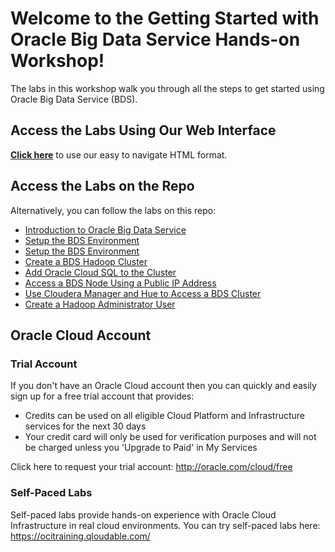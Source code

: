 # Welcome to the Getting Started with Oracle Big Data Service Hands-on Workshop!

The labs in this workshop walk you through all the steps to get started using Oracle Big Data Service (BDS).

## Access the Labs Using Our Web Interface
<!-- Add the link to the top level of your HOL folder -->

**[Click here](https://lauranserhal.github.io/learning-library/data-management-library/big-data/bds/bds-quickstart-workshop)** to use our easy to navigate HTML format.


## Access the Labs on the Repo
<!-- Add local links to the content.md files in your project -->
Alternatively, you can follow the labs on this repo:

- [Introduction to Oracle Big Data Service](../bds-quickstart-workshop/intro.md)
- [Setup the BDS Environment](../bds-quickstart-workshop/bds-getting-started/bds-getting-started.md)
- [Setup the BDS Environment](../bds-getting-started/bds-getting-started.md)
- [Create a BDS Hadoop Cluster](../bds-quickstart-workshop/bds-create-cluster.md)
- [Add Oracle Cloud SQL to the Cluster](../bds-quickstart-workshop/bds-add-cloud-sql/bds-add-cloud-sql.md)
- [Access a BDS Node Using a Public IP Address](../bds-quickstart-workshop/bds-access-utility-node\bds-access-utility-node.md)
- [Use Cloudera Manager and Hue to Access a BDS Cluster](../bds-quickstart-workshop/bds-use-cm-hue-access-cluster\bds-use-cm-hue-access-cluster.md)
- [Create a Hadoop Administrator User](../bds-quickstart-workshop/bds-create-hadoop-user\bds-create-hadoop-user.md)


<!-- Keep this content -->
## Oracle Cloud Account

### Trial Account
If you don't have an Oracle Cloud account then you can quickly and easily sign up for a free trial account that provides:
- Credits can be used on all eligible Cloud Platform and Infrastructure services for the next 30 days
- Your credit card will only be used for verification purposes and will not be charged unless you 'Upgrade to Paid' in My Services

Click here to request your trial account: http://oracle.com/cloud/free

### Self-Paced Labs
Self-paced labs provide hands-on experience with Oracle Cloud Infrastructure in real cloud environments. You can try self-paced labs here: https://ocitraining.qloudable.com/

